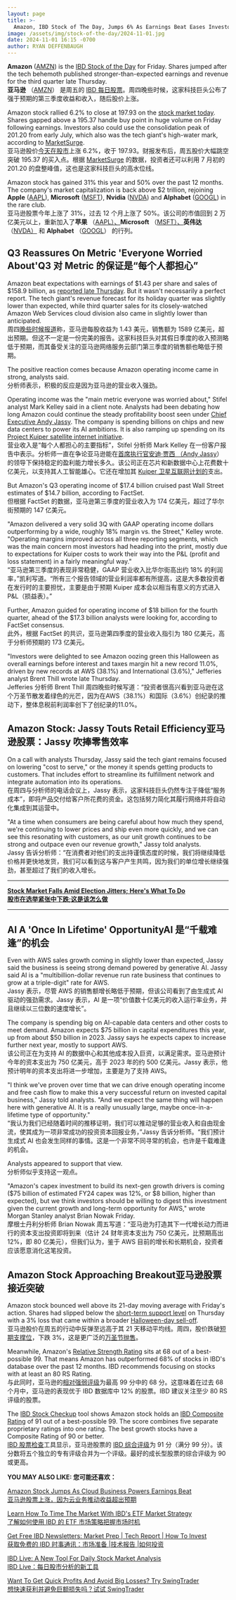 ```yaml
---
layout: page
title: >-
  Amazon, IBD Stock of The Day, Jumps 6% As Earnings Beat Eases Investor Fears	亚马逊是今日 IBD 股票，上涨 6%，因为收益超出预期缓解了投资者的担忧
image: /assets/img/stock-of-the-day/2024-11-01.jpg
date: 2024-11-01 16:15 -0700
author: RYAN DEFFENBAUGH
---
```







**Amazon** ([AMZN](https://research.investors.com/quote.aspx?symbol=AMZN)) is the [IBD Stock of the Day](https://www.investors.com/category/research/ibd-stock-of-the-day/) for Friday. Shares jumped after the tech behemoth published stronger-than-expected earnings and revenue for the third quarter late Thursday.  
**亚马逊** （[AMZN](https://research.investors.com/quote.aspx?symbol=AMZN)） 是周五的 [IBD 每日股票](https://www.investors.com/category/research/ibd-stock-of-the-day/)。周四晚些时候，这家科技巨头公布了强于预期的第三季度收益和收入，随后股价上涨。




Amazon stock rallied 6.2% to close at 197.93 on the [stock market today](https://www.investors.com/news/stock-market-today-stock-market-news/?). Shares gapped above a 195.37 handle buy point in huge volume on Friday following earnings. Investors also could use the consolidation peak of 201.20 from early July, which also was the tech giant's high-water mark, according to [MarketSurge](https://marketsurge.investors.com/?src=A012BF).  
亚马逊股价[今天在股市](https://www.investors.com/news/stock-market-today-stock-market-news/?)上涨 6.2%，收于 197.93。财报发布后，周五股价大幅跳空突破 195.37 的买入点。根据 [MarketSurge](https://marketsurge.investors.com/?src=A012BF) 的数据，投资者还可以利用 7 月初的 201.20 的盘整峰值，这也是这家科技巨头的高水位线。


Amazon stock has gained 31% this year and 50% over the past 12 months. The company's market capitalization is back above $2 trillion, rejoining **Apple** ([AAPL](https://research.investors.com/quote.aspx?symbol=AAPL)), **Microsoft** ([MSFT](https://research.investors.com/quote.aspx?symbol=MSFT)), **Nvidia** ([NVDA](https://research.investors.com/quote.aspx?symbol=NVDA)) and **Alphabet** ([GOOGL](https://research.investors.com/quote.aspx?symbol=GOOGL)) in the rare club.  
亚马逊股票今年上涨了 31%，过去 12 个月上涨了 50%。该公司的市值回到 2 万亿美元以上，重新加入了**苹果** （[AAPL）、](https://research.investors.com/quote.aspx?symbol=AAPL)**Microsoft** （[MSFT）、](https://research.investors.com/quote.aspx?symbol=MSFT)**英伟达** （[NVDA）](https://research.investors.com/quote.aspx?symbol=NVDA) 和 **Alphabet** （[GOOGL](https://research.investors.com/quote.aspx?symbol=GOOGL)） 的行列。


Q3 Reassures On Metric 'Everyone Worried About'Q3 对 Metric 的保证是“每个人都担心”
-----------------------------------------------------------------------


Amazon beat expectations with earnings of $1.43 per share and sales of $158.9 billion, as [reported late Thursday](https://www.investors.com/news/technology/amazon-stock-q3-2024-earnings-report-amzn-aws-ai/). But it wasn't necessarily a perfect report. The tech giant's revenue forecast for its holiday quarter was slightly lower than expected, while third quarter sales for its closely-watched Amazon Web Services cloud division also came in slightly lower than anticipated.  
周四[晚些时候报道](https://www.investors.com/news/technology/amazon-stock-q3-2024-earnings-report-amzn-aws-ai/)称，亚马逊每股收益为 1.43 美元，销售额为 1589 亿美元，超出预期。但这不一定是一份完美的报告。这家科技巨头对其假日季度的收入预测略低于预期，而其备受关注的亚马逊网络服务云部门第三季度的销售额也略低于预期。


The positive reaction comes because Amazon operating income came in strong, analysts said.  
分析师表示，积极的反应是因为亚马逊的营业收入强劲。


Operating income was the "main metric everyone was worried about," Stifel analyst Mark Kelley said in a client note. Analysts had been debating how long Amazon could continue the steady profitability boost seen under [Chief Executive Andy Jassy](https://www.investors.com/news/technology/amazon-stock-andy-jassy-ceo-jeff-bezos/). The company is spending billions on chips and new data centers to power its AI ambitions. It is also ramping up spending on its [Project Kuiper satellite internet initiative](https://www.investors.com/news/technology/amazon-stock-downgrade-aws-ecommerce-wells-fargo/).  
营业收入是“每个人都担心的主要指标”，Stifel 分析师 Mark Kelley 在一份客户报告中表示。分析师一直在争论亚马逊能在[首席执行官安迪·贾西 （Andy Jassy](https://www.investors.com/news/technology/amazon-stock-andy-jassy-ceo-jeff-bezos/)） 的领导下保持稳定的盈利能力增长多久。该公司正在芯片和新数据中心上花费数十亿美元，以支持其人工智能雄心。它还在增加其 [Kuiper 卫星互联网计划的](https://www.investors.com/news/technology/amazon-stock-downgrade-aws-ecommerce-wells-fargo/)支出。


But Amazon's Q3 operating income of $17.4 billion cruised past Wall Street estimates of $14.7 billion, according to FactSet.  
但根据 FactSet 的数据，亚马逊第三季度的营业收入为 174 亿美元，超过了华尔街预期的 147 亿美元。


"Amazon delivered a very solid 3Q with GAAP operating income dollars outperforming by a wide, roughly 18% margin vs. the Street," Kelley wrote. "Operating margins improved across all three reporting segments, which was the main concern most investors had heading into the print, mostly due to expectations for Kuiper costs to work their way into the P&L (profit and loss statement) in a fairly meaningful way."  
“亚马逊第三季度的表现非常稳健，GAAP 营业收入比华尔街高出约 18% 的利润率，”凯利写道。“所有三个报告领域的营业利润率都有所提高，这是大多数投资者在发行时的主要担忧，主要是由于预期 Kuiper 成本会以相当有意义的方式进入 P&L（损益表）。”


Further, Amazon guided for operating income of $18 billion for the fourth quarter, ahead of the $17.3 billion analysts were looking for, according to FactSet consensus.  
此外，根据 FactSet 的共识，亚马逊第四季度的营业收入指引为 180 亿美元，高于分析师预期的 173 亿美元。


"Investors were delighted to see Amazon oozing green this Halloween as overall earnings before interest and taxes margin hit a new record 11.0%, driven by new records at AWS (38.1%) and International (3.6%)," Jefferies analyst Brent Thill wrote late Thursday.  
Jefferies 分析师 Brent Thill 周四晚些时候写道：“投资者很高兴看到亚马逊在这个万圣节散发着绿色的光芒，因为在AWS（38.1%）和国际（3.6%）创纪录的推动下，整体息税前利润率创下了创纪录的11.0%。


Amazon Stock: Jassy Touts Retail Efficiency亚马逊股票：Jassy 吹捧零售效率
-------------------------------------------------------------


On a call with analysts Thursday, Jassy said the tech giant remains focused on lowering "cost to serve," or the money it spends getting products to customers. That includes effort to streamline its fulfillment network and integrate automation into its operations.  
在周四与分析师的电话会议上，Jassy 表示，这家科技巨头仍然专注于降低“服务成本”，即将产品交付给客户所花费的资金。这包括努力简化其履行网络并将自动化集成到其运营中。


"At a time when consumers are being careful about how much they spend, we're continuing to lower prices and ship even more quickly, and we can see this resonating with customers, as our unit growth continues to be strong and outpace even our revenue growth," Jassy told analysts.  
Jassy 告诉分析师：“在消费者对他们的支出持谨慎态度的时候，我们将继续降低价格并更快地发货，我们可以看到这与客户产生共鸣，因为我们的单位增长继续强劲，甚至超过了我们的收入增长。




---


**[Stock Market Falls Amid Election Jitters; Here's What To Do  
股市在选举紧张中下跌;这是该怎么做](https://www.investors.com/market-trend/stock-market-today/election-jitters-warren-buffett-sp-500-winners-tesla-sell-signal/)**




---


AI A 'Once In Lifetime' OpportunityAI 是“千载难逢”的机会
------------------------------------------------


Even with AWS sales growth coming in slightly lower than expected, Jassy said the business is seeing strong demand powered by generative AI. Jassy said AI is a "multibillion-dollar revenue run rate business that continues to grow at a triple-digit" rate for AWS.  
Jassy 表示，尽管 AWS 的销售额增长略低于预期，但该公司看到了由生成式 AI 驱动的强劲需求。Jassy 表示，AI 是一项“价值数十亿美元的收入运行率业务，并且继续以三位数的速度增长”。


The company is spending big on AI-capable data centers and other costs to meet demand. Amazon expects $75 billion in capital expenditures this year, up from about $50 billion in 2023. Jassy says he expects capex to increase further next year, mostly to support AWS.  
该公司正在为支持 AI 的数据中心和其他成本投入巨资，以满足需求。亚马逊预计今年的资本支出为 750 亿美元，高于 2023 年的约 500 亿美元。Jassy 表示，他预计明年的资本支出将进一步增加，主要是为了支持 AWS。


"I think we've proven over time that we can drive enough operating income and free cash flow to make this a very successful return on invested capital business," Jassy told analysts. "And we expect the same thing will happen here with generative AI. It is a really unusually large, maybe once-in-a-lifetime type of opportunity."  
“我认为我们已经随着时间的推移证明，我们可以推动足够的营业收入和自由现金流，使其成为一项非常成功的投资资本回报业务，”Jassy 告诉分析师。“我们预计生成式 AI 也会发生同样的事情。这是一个非常不同寻常的机会，也许是千载难逢的机会。


Analysts appeared to support that view.  
分析师似乎支持这一观点。


"Amazon's capex investment to build its next-gen growth drivers is coming ($75 billion of estimated FY24 capex was 12%, or $8 billion, higher than expected), but we think investors should be willing to digest this investment given the current growth and long-term opportunity for AWS," wrote Morgan Stanley analyst Brian Nowak Friday.  
摩根士丹利分析师 Brian Nowak 周五写道：“亚马逊为打造其下一代增长动力而进行的资本支出投资即将到来（估计 24 财年资本支出为 750 亿美元，比预期高出 12%，即 80 亿美元），但我们认为，鉴于 AWS 目前的增长和长期机会，投资者应该愿意消化这笔投资。


Amazon Stock Approaching Breakout亚马逊股票接近突破
------------------------------------------


Amazon stock bounced well above its 21-day moving average with Friday's action. Shares had slipped below the [short-term support level](https://www.investors.com/how-to-invest/investors-corner/how-to-trade-stocks-using-21-day-exponential-moving-average/) on Thursday with a 3% loss that came within a broader [Halloween-day sell-off](https://www.investors.com/market-trend/stock-market-today/stock-market-today-nasdaq-dow-jones-tech-stocks/).  
亚马逊股价在周五的行动中反弹至远高于其 21 天移动平均线。周四，股价跌破[短期支撑位](https://www.investors.com/how-to-invest/investors-corner/how-to-trade-stocks-using-21-day-exponential-moving-average/)，下跌 3%，这是更广泛的[万圣节抛售](https://www.investors.com/market-trend/stock-market-today/stock-market-today-nasdaq-dow-jones-tech-stocks/)。


Meanwhile, Amazon's [Relative Strength Rating](https://www.investors.com/ibd-university/find-evaluate-stocks/exclusive-ratings/) sits at 68 out of a best-possible 99. That means Amazon has outperformed 68% of stocks in IBD's database over the past 12 months. IBD recommends focusing on stocks with at least an 80 RS Rating.  
与此同时，亚马逊的[相对强弱评级](https://www.investors.com/ibd-university/find-evaluate-stocks/exclusive-ratings/)为最高 99 分中的 68 分。这意味着在过去 68 个月中，亚马逊的表现优于 IBD 数据库中 12% 的股票。IBD 建议关注至少 80 RS 评级的股票。


The [IBD Stock Checkup](https://research.investors.com/stock-checkup/nasdaq-amazoncom-amzn.aspx) tool shows Amazon stock holds an [IBD Composite Rating](https://www.investors.com/how-to-invest/investors-corner/how-to-invest-stocks-to-buy-composite-rating/) of 91 out of a best-possible 99. The score combines five separate proprietary ratings into one rating. The best growth stocks have a Composite Rating of 90 or better.  
[IBD 股票检查](https://research.investors.com/stock-checkup/nasdaq-amazoncom-amzn.aspx)工具显示，亚马逊股票的 [IBD 综合评级](https://www.investors.com/how-to-invest/investors-corner/how-to-invest-stocks-to-buy-composite-rating/)为 91 分（满分 99 分）。该分数将五个独立的专有评级合并为一个评级。最好的成长型股票的综合评级为 90 或更高。


**YOU MAY ALSO LIKE: 您可能还喜欢：**


[Amazon Stock Jumps As Cloud Business Powers Earnings Beat  
亚马逊股票上涨，因为云业务推动收益超出预期](https://www.investors.com/news/technology/amazon-stock-q3-2024-earnings-report-amzn-aws-ai/)


[Learn How To Time The Market With IBD's ETF Market Strategy  
了解如何使用 IBD 的 ETF 市场策略把握市场时机](https://www.investors.com/market-trend/ibds-etf-market-strategy/ibds-etf-market-strategy/)


[Get Free IBD Newsletters: Market Prep \| Tech Report \| How To Invest  
获取免费的 IBD 时事通讯：市场准备 |技术报告 |如何投资](https://shop.investors.com/offer/splashresponsive.aspx?id=newsletters-howtoinvest)


[IBD Live: A New Tool For Daily Stock Market Analysis  
IBD Live：每日股市分析的新工具](https://www.investors.com/research/stock-market-analysis-start-day-ibd-live/)


[Want To Get Quick Profits And Avoid Big Losses? Try SwingTrader  
想快速获利并避免巨额损失吗？试试 SwingTrader](https://www.investors.com/product/swingtrader/?artProdLink=Swingtrader)




